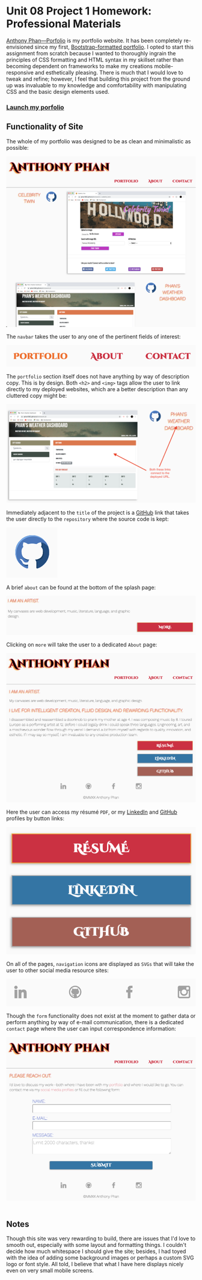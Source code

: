 # Unit 08 Project 1 Homework: Professional Materials

[Anthony Phan—Porfolio](https://aphan1982.github.io/homework_8_updated_portfolio/) is my portfolio website. It has been completely re-envisioned since my first, [Bootstrap-formatted portfolio](https://aphan1982.github.io/homework_2/). I opted to start this assignment from scratch because I wanted to thoroughly ingrain the principles of CSS formatting and HTML syntax in my skillset rather than becoming dependent on frameworks to make my creations mobile-responsive and esthetically pleasing. There is much that I would love to tweak and refine; however, I feel that building this project from the ground up was invaluable to my knowledge and comfortability with manipulating CSS and the basic design elements used.

### [Launch my porfolio](https://aphan1982.github.io/homework_8_updated_portfolio/)

## Functionality of Site 
The whole of my portfolio was designed to be as clean and minimalistic as possible:

![a relative link](./assets/images/demo_imgs/deployed_site.png "splash page, Anthony Phan's portfolio")

The `navbar` takes the user to any one of the pertinent fields of interest:

![a relative link](./assets/images/demo_imgs/navbar.png "navbar links")

The `portfolio` section itself does not have anything by way of description copy. This is by design. Both `<h2>` and `<img>` tags allow the user to link directly to my deployed websites, which are a better description than any cluttered copy might be:

![a relative link](./assets/images/demo_imgs/deploy_site_link.png "demo of clickable site image or title")

Immediately adjacent to the `title` of the project is a [GitHub](https://github.com) link that takes the user directly to the `repository` where the source code is kept:

![a relative link](./assets/images/demo_imgs/github_icon.png "link to GitHub repository")

A brief `about` can be found at the bottom of the splash page:

![a relative link](./assets/images/demo_imgs/brief_about.png "brief 'about me'")

Clicking on `more` will take the user to a dedicated `About` page:

![a relative link](./assets/images/demo_imgs/about_full.png "about page")

Here the user can access my résumé `PDF`, or my [LinkedIn](https://www.linkedin.com/in/anthonyphan1982/) and [GitHub](https://github.com/aphan1982/) profiles by button links:

![a relative link](./assets/images/demo_imgs/big_button_links.png "links to résumé, LinkedIn, and GitHub")

On all of the pages, `navigation` icons are displayed as `SVGs` that will take the user to other social media resource sites:

![a relative link](./assets/images/demo_imgs/nav_icons.png "navigation icons")

Though the `form` functionality does not exist at the moment to gather data or perform anything by way of e-mail communication, there is a dedicated `contact` page where the user can input correspondence information:

![a relative link](./assets/images/demo_imgs/contact.png "contact form")
​
## Notes
Though this site was very rewarding to build, there are issues that I'd love to smooth out, especially with some layout and formatting things. I couldn't decide how much whitespace I should give the site; besides, I had toyed with the idea of adding some background images or perhaps a custom SVG logo or font style. All told, I believe that what I have here displays nicely even on very small mobile screens.